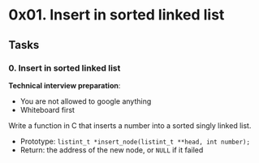 # 0x01. Insert in sorted linked list

## Tasks

### 0. Insert in sorted linked list

**Technical interview preparation**:

-   You are not allowed to google anything
-   Whiteboard first

Write a function in C that inserts a number into a sorted singly linked list.

-   Prototype:  `listint_t *insert_node(listint_t **head, int number);`
-   Return: the address of the new node, or  `NULL`  if it failed

